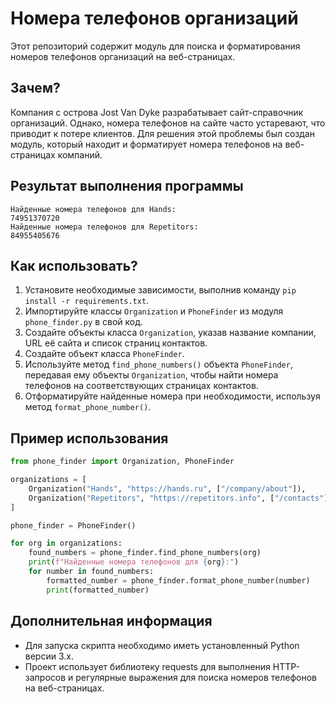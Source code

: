 # Номера телефонов организаций

Этот репозиторий содержит модуль для поиска и форматирования номеров телефонов организаций на веб-страницах.

## Зачем?

Компания с острова Jost Van Dyke разрабатывает сайт-справочник организаций. Однако, номера телефонов на сайте часто устаревают, что приводит к потере клиентов. Для решения этой проблемы был создан модуль, который находит и форматирует номера телефонов на веб-страницах компаний.

## Результат выполнения программы

```
Найденные номера телефонов для Hands:
74951370720
Найденные номера телефонов для Repetitors:
84955405676
```

## Как использовать?

1. Установите необходимые зависимости, выполнив команду `pip install -r requirements.txt`.
2. Импортируйте классы `Organization` и `PhoneFinder` из модуля `phone_finder.py` в свой код.
3. Создайте объекты класса `Organization`, указав название компании, URL её сайта и список страниц контактов.
4. Создайте объект класса `PhoneFinder`.
5. Используйте метод `find_phone_numbers()` объекта `PhoneFinder`, передавая ему объекты `Organization`, чтобы найти номера телефонов на соответствующих страницах контактов.
6. Отформатируйте найденные номера при необходимости, используя метод `format_phone_number()`.

## Пример использования

```python
from phone_finder import Organization, PhoneFinder

organizations = [
    Organization("Hands", "https://hands.ru", ["/company/about"]),
    Organization("Repetitors", "https://repetitors.info", ["/contacts"]),
]

phone_finder = PhoneFinder()

for org in organizations:
    found_numbers = phone_finder.find_phone_numbers(org)
    print(f"Найденные номера телефонов для {org}:")
    for number in found_numbers:
        formatted_number = phone_finder.format_phone_number(number)
        print(formatted_number)
```

## Дополнительная информация

- Для запуска скрипта необходимо иметь установленный Python версии 3.x.
- Проект использует библиотеку requests для выполнения HTTP-запросов и регулярные выражения для поиска номеров телефонов на веб-страницах.
